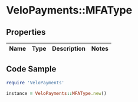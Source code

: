 # VeloPayments::MFAType

## Properties

Name | Type | Description | Notes
------------ | ------------- | ------------- | -------------

## Code Sample

```ruby
require 'VeloPayments'

instance = VeloPayments::MFAType.new()
```


